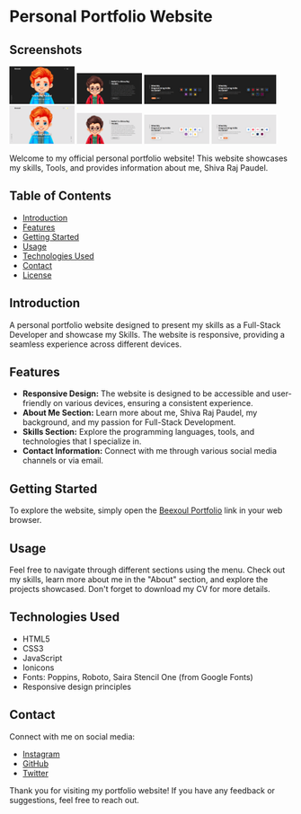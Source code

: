  # Personal Portfolio Website

## Screenshots

<img src="./Screenshot/ScreenShot_Dark_Theme_1.png" width="23%"></img> 
<img src="./screenshot/ScreenShot_Dark_Theme_2.png" width="23%"></img>
<img src="./screenshot/ScreenShot_Dark_Theme_3.png" width="23%"></img> 
<img src="./Screenshot/ScreenShot_Dark_Theme_4.png" width="23%"></img> 
<img src="./screenshot/ScreenShot_White_Theme_1.png" width="23%"></img> 
<img src="./screenshot/ScreenShot_White_Theme_2.png" width="23%"></img> 
<img src="./screenshot/ScreenShot_White_Theme_3.png" width="23%"></img>
<img src="./screenshot/ScreenShot_White_Theme_4.png" width="23%"></img> 

Welcome to my official personal portfolio website! This website showcases my skills, Tools, and provides information about me, Shiva Raj Paudel.

## Table of Contents

- [Introduction](#introduction)
- [Features](#features)
- [Getting Started](#getting-started)
- [Usage](#usage)
- [Technologies Used](#technologies-used)
- [Contact](#contact)
- [License](#license)

## Introduction
A personal portfolio website designed to present my skills as a Full-Stack Developer and showcase my Skills. The website is responsive, providing a seamless experience across different devices.

## Features

- **Responsive Design:** The website is designed to be accessible and user-friendly on various devices, ensuring a consistent experience.
- **About Me Section:** Learn more about me, Shiva Raj Paudel, my background, and my passion for Full-Stack Development.
- **Skills Section:** Explore the programming languages, tools, and technologies that I specialize in.
- **Contact Information:** Connect with me through various social media channels or via email.

## Getting Started

To explore the website, simply open the [Beexoul Portfolio](www.shivarajpaudel.com.np) link in your web browser.

## Usage

Feel free to navigate through different sections using the menu. Check out my skills, learn more about me in the "About" section, and explore the projects showcased. Don't forget to download my CV for more details.

## Technologies Used

- HTML5
- CSS3
- JavaScript
- Ionicons
- Fonts: Poppins, Roboto, Saira Stencil One (from Google Fonts)
- Responsive design principles

## Contact

Connect with me on social media:
- [Instagram](https://www.instagram.com/not_beexoul/)
- [GitHub](https://github.com/Beexoul)
- [Twitter](https://twitter.com/shivarajpaudel_)


Thank you for visiting my portfolio website! If you have any feedback or suggestions, feel free to reach out.
